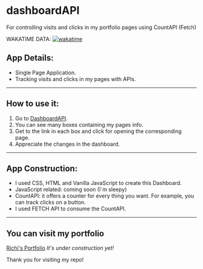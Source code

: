 # dashboardAPI
For controlling visits and clicks in my portfolio pages using CountAPI (Fetch)

WAKATIME DATA: 
[![wakatime](https://wakatime.com/badge/github/richiProgrammer/dashboard-API.svg)](https://wakatime.com/badge/github/richiProgrammer/dashboard-API)

## App Details:

- Single Page Application.
- Tracking visits and clicks in my pages with APIs.
___

## How to use it:

1. Go to [DashboardAPI](richiprogramer.github.io/dashboard-api "Dashboard API").
2. You can see many boxes containing my pages info.
3. Get to the link in each box and click for opening the corresponding page.
4. Appreciate the changes in the dashboard.
___

## App Construction:

- I used CSS, HTML and Vanilla JavaScript to create this Dashboard.
- JavaScript related: coming soon (I´m sleepy)
- CountAPI: it offers a counter for every thing you want. For example, you can track clicks on a button.
- I used FETCH API to consume the CountAPI.
___

## You can visit my portfolio
[Richi's Portfolio](https://richiprogrammer.github.io/richi-portfolio/ "Visit my Portfolio!")
*It's under construction yet!*

Thank you for visiting my repo!
